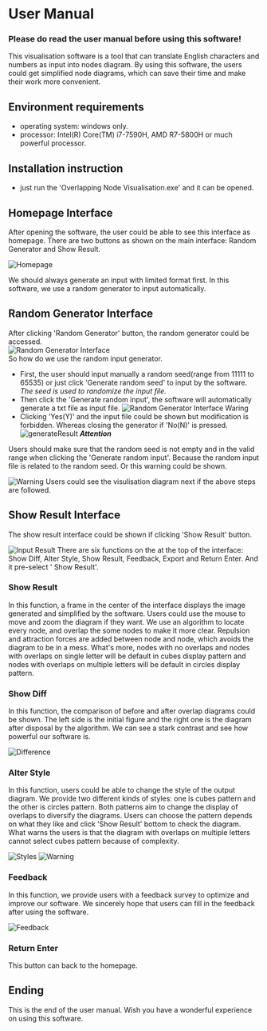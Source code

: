 # User Manual
### Please do read the user manual before using this software!
This visualisation software is a tool that can translate English characters and numbers as input into nodes diagram. By using this software, the users could get simplified node diagrams, which can save their time and make their work more convenient.

## Environment requirements
 - operating system: windows only.
 - processor: Intel(R) Core(TM) i7-7590H, AMD R7-5800H or much powerful processor.

## Installation instruction
 - just run the 'Overlapping Node Visualisation.exe' and it can be opened.

## Homepage Interface
After opening the software, the user could be able to see this interface as homepage. There are two buttons as shown on the main interface: Random Generator and Show Result.  

![Homepage](images/homePage.png )  

We should always generate an input with limited format first. In this software, we use a random generator to input automatically.

## Random Generator Interface
After clicking 'Random Generator' button, the random generator could be accessed.  
![Random Generator Interface](images/randomGenerator1.png )   
So how do we use the random input generator.
* First, the user should input manually a random seed(range from 11111 to 65535) or just click 'Generate random seed' to input by the software. *The seed is used to randomize the input file.* 
* Then click the 'Generate random input', the software will automatically generate a txt file as input file. 
![Random Generator Interface Waring](images/randomGenerator2.png ) 
* Clicking 'Yes(Y)' and the input file could be shown but modification is forbidden. Whereas closing the generator if 'No(N)' is pressed.
![generateResult](images/generateResult.png ) 
***Attention***

Users should make sure that the random seed is not empty and in the valid range when clicking the 'Generate random input'. Because the random input file is related to the random seed. Or this warning could be shown.  

![Warning](images/warning1.png )
Users could see the visulisation diagram next if the above steps are followed.  

## Show Result Interface

The show result interface could be shown if clicking 'Show Result' button.  

![Input Result](images/showResult.png)
There are six functions on the at the top of the interface: Show Diff, Alter Style, Show Result, Feedback, Export and Return Enter. And it pre-select ' Show Result'.

### Show Result

In this function, a frame in the center of the interface displays the image generated and simplified by the software. Users could use the mouse to move and zoom the diagram if they want. We use an algorithm to locate every node, and overlap the some nodes to make it more clear.  Repulsion and attraction forces are added between node and node, which avoids the diagram to be in a mess. What's more, nodes with no overlaps and nodes with overlaps on single letter will be default in cubes display pattern and nodes with overlaps on multiple letters will be default in circles display pattern. 

### Show Diff

In this function, the comparison of before and after overlap diagrams could be shown. The left side is the initial figure and the right one is the diagram after disposal by the algorithm. We can see a stark contrast and see how powerful our software is.  

![Difference](images/showDiff.png)

### Alter Style

In this function, users could be able to change the style of the output diagram. We provide two different kinds of styles: one is cubes pattern and the other is circles pattern. Both patterns aim to change the display of overlaps to diversify the diagrams. Users can choose the pattern depends on what they like and click 'Show Result' bottom to check the diagram. What warns the users is that the diagram with overlaps on multiple letters cannot select cubes pattern because of complexity.  

![Styles](images/alterStyle.png)
![Warning](images/warning2.png)

### Feedback

In this function, we provide users with a feedback survey to optimize and improve our software. We sincerely hope that users can fill in the feedback after using the software.  

![Feedback](images/feedback.png)

### Return Enter

This button can back to the homepage.

## Ending

This is the end of the user manual. Wish you have a wonderful experience on using this software.




